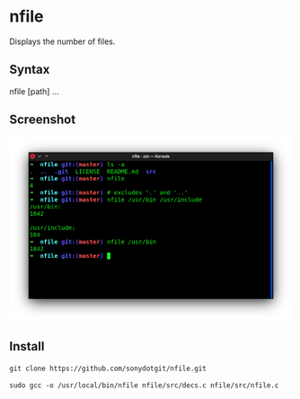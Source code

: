 # nfile
Displays the number of files.

## Syntax
nfile [path] ...

## Screenshot
![](data/scrnshots/nfile.png)

## Install

```
git clone https://github.com/sonydotgit/nfile.git
```
```
sudo gcc -o /usr/local/bin/nfile nfile/src/decs.c nfile/src/nfile.c
```

